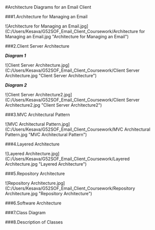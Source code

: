 #Architecture Diagrams for an Email Client 

###1.Architecture for Managing an Email

![Architecture for Managing an Email.jpg](C:/Users/Kesava/G52SOF_Email_Client_Coursework/Architecture for Managing an Email.jpg "Architecture for Managing an Email")   


###2.Client Server Architecture 

**_Diagram 1_**

![Client Server Architecture.jpg](C:/Users/Kesava/G52SOF_Email_Client_Coursework/Client Server Architecture.jpg "Client Server Architecture") 


**_Diagram 2_**

![Client Server Architecture2.jpg](C:/Users/Kesava/G52SOF_Email_Client_Coursework/Client Server Architecture2.jpg "Client Server Architecture2") 

###3.MVC Architectural Pattern 

![MVC Architectural Pattern.jpg](C:/Users/Kesava/G52SOF_Email_Client_Coursework/MVC Architectural Pattern.jpg "MVC Architectural Pattern")


###4.Layered Architecture

![Layered Architecture.jpg](C:/Users/Kesava/G52SOF_Email_Client_Coursework/Layered Architecture.jpg "Layered Architecture")


###5.Repository Architecture

![Repository Architecture.jpg](C:/Users/Kesava/G52SOF_Email_Client_Coursework/Repository Architecture.jpg "Repository Architecture")



###6.Software Architecture



###7.Class Diagram



###8.Description of Classes
